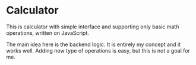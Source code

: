 # Calculator

 This is calculator with simple interface and supporting only basic math operations, written on JavaScript.
 
The main idea here is the backend logic. It is entirely my concept and it works well. Adding new type of operations is easy, but this is not a goal for me.
